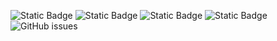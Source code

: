 ![Static Badge](https://img.shields.io/badge/blacklists-60-000000) ![Static Badge](https://img.shields.io/badge/blacklisted-3056012-cc0000) ![Static Badge](https://img.shields.io/badge/whitelisted-2242-00CC00) ![Static Badge](https://img.shields.io/badge/streaming_blacklist-28106-000000) ![GitHub issues](https://img.shields.io/github/issues/fabriziosalmi/blacklists)
